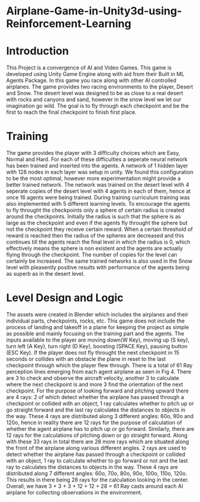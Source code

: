 # Airplane-Game-in-Unity3d-using-Reinforcement-Learning
# Introduction
This Project is a convergence of AI and Video Games. This game is developed using Unity Game Engine along with aid from their Built in ML Agents Package. 
In this game you race along with other AI controlled airplanes. The game provides two racing environments to the player, Desert and Snow. The desert level was designed to be as close to a real desert with rocks and canyons and sand, however in the snow level we let our imagination go wild. The goal is to fly through each checkpoint and be the first to reach the final checkpoint to finish first place.

# Training
The game provides the player with 3 difficulty choices which are Easy, Normal and Hard. For each of these difficulties a seperate neural network has been trained and inserted into the agents. A network of 1 hidden layer with 128 nodes in each layer was setup in unity. We found this configuration to be the most optimal, however more experimentation might provide a better trained network. The network was trained on the desert level with 4 seperate copies of the desert level with 4 agents in each of them, hence at once 16 agents were being trained. During training curriculum training was also implemented with 5 different learning levels. To encourage the agents to fly throught the checkpoints only a sphere of certain radius is created around the checkpoints. Initially the radius is such that the sphere is as large as the checkpoint and even if the agents fly throught the sphere but not the checkpoint they receive certain reward. When a certain threshold of reward is reached then the radius of the spheres are decreased and this continues till the agents reach the final level in which the radius is 0, which effectively means the sphere is non existent and the agents are actually flying through the checkpoint. The number of copies for the level can certainly be increased. The same trained networks is also used in the Snow level with pleasently positive results with performance of the agents being as superb as in the desert level.

# Level Design and Logic
The assets were created in Blender which includes the airplanes and their individual parts, checkpoints, rocks, etc. This game does not include the process of landing and takeoff in a plane for keeping the project as simple as possible and mainly focusing on the training part and the agents. The inputs available to the player are moving down(W Key), moving up (S key), turn left (A Key), turn right (D Key), boosting (SPACE Key), pausing button (ESC Key). If the player does not fly throught the next checkpoint in 15 seconds or collides with an obstacle the plane in reset to the last checkpoint through which the player flew through. There is a total of 61 Ray perception lines emerging from each agent airplane as seen in Fig 4. There are 3 to check and observe the aircraft velocity, another 3 to calculate where the next checkpoint is and more 3 find the orientation of the next checkpoint. For the purpose of looking forward and pitching upward there are 4 rays: 2 of which detect whether the airplane has passed through a checkpoint or collided with an object, 1 ray calculates whether to pitch up or go straight forward and the last ray calculates the distances to objects in the way. These 4 rays are distributed along 3 different angles: 60o, 90o and 120o, hence in reality there are 12 rays for the purpose of calculation of whether the agent airplane has to pitch up or go forward. Similarly, there are 12 rays for the calculations of pitching down or go straight forward. Along with these 33 rays in total there are 28 more rays which are situated along the front of the airplane along various different angles. 2 rays are used to detect whether the airplane has passed through a checkpoint or collided with an object, 1 ray to calculate whether to go forward or not and the last ray to calculates the distances to objects in the way. These 4 rays are distributed along 7 different angles: 60o, 70o, 80o, 90o, 100o, 110o, 120o. This results in there being 28 rays for the calculation looking in the center. Overall, we have 3 + 3 + 3 + 12 + 12 + 28 = 61 Ray casts around each AI airplane for collecting observations in the environment.
